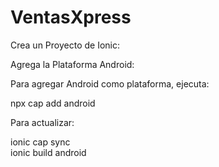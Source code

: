 # VentasXpress

Crea un Proyecto de Ionic:

Agrega la Plataforma Android:

Para agregar Android como plataforma, ejecuta:

npx cap add android

Para actualizar:

ionic cap sync  
ionic build android

